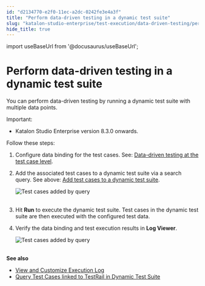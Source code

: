 ```yaml
---
id: "d2134770-e2f0-11ec-a2dc-0242fe3e4a3f"
title: "Perform data-driven testing in a dynamic test suite"
slug: "katalon-studio-enterprise/test-execution/data-driven-testing/perform-data-driven-testing-in-a-dynamic-test-suite"
hide_title: true
---
```

import useBaseUrl from '@docusaurus/useBaseUrl';


# <a id="id_11" class="anchor_top_offset"/><a id="ariaid-title1" class="anchor_top_offset"/>Perform data-driven testing in a dynamic test suite

<p xmlns="http://www.w3.org/1999/xhtml" className="p">You can perform data-driven testing by running a dynamic test   suite with multiple data points.</p> 
<div xmlns="http://www.w3.org/1999/xhtml" className="note important note_important"><span className="note__title">Important:</span> 
  <ul className="ul"><li className="li">Katalon Studio Enterprise version 8.3.0 onwards.</li></ul>
</div>
<p xmlns="http://www.w3.org/1999/xhtml" className="p">Follow these steps:</p> 
<ol xmlns="http://www.w3.org/1999/xhtml" className="ol"><li className="li">     <p className="p">Configure data binding for the test cases. See: <a className="xref" href="/docs/katalon-studio-enterprise/test-execution/data-driven-testing/data-driven-testing-at-the-test-case-level">Data-driven         testing at the test case level</a>.</p>   </li><li className="li">     <p className="p">Add the associated test cases to a dynamic test suite via a       search query. See above: <a className="xref" href="/docs/katalon-studio-enterprise/test-execution/test-suite/manage-test-cases-in-dynamic-test-suites-with-katalon-studio#task-1084">Add         test cases to a dynamic test suite</a>.</p>     <p className="p">       <img className="image" src={useBaseUrl("https://github.com/katalon-studio/docs-images/raw/master/katalon-studio/docs/ddt-test-case-level/KS-DDT-Dynamic-Test-suite.png")} alt="Test cases added by query" /><br /><br /></p>   </li><li className="li">     <p className="p">Hit <strong className="ph b">Run</strong> to execute the dynamic test suite. Test       cases in the dynamic test suite are then executed with the       configured test data.</p>   </li><li className="li">     <p className="p">Verify the data binding and test execution results in       <strong className="ph b">Log Viewer</strong>.</p>     <p className="p">       <img className="image" src={useBaseUrl("https://github.com/katalon-studio/docs-images/raw/master/katalon-studio/docs/dynamic-test-suite-ks/KS-DYNAMIC-DDT-Log-Viewer.png")} alt="Test cases added by query" /><br /><br />     </p>   </li></ol> 
<p xmlns="http://www.w3.org/1999/xhtml" className="p">   <strong className="ph b">See also</strong> </p> 
<ul xmlns="http://www.w3.org/1999/xhtml" className="ul"><li className="li">     <a className="xref" href="/docs/katalon-studio-enterprise/test-results-analysis/view-and-customize-execution-log#id_1">View       and Customize Execution Log</a>   </li><li className="li">     <a className="xref" href="/docs/katalon-studio-enterprise/integration/query-test-cases-linked-to-testrail-in-a-dynamic-test-suite">Query       Test Cases linked to TestRail in Dynamic Test Suite</a>   </li></ul> 
